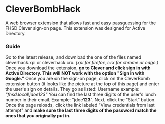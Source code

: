 # CleverBombHack
A web browser extension that allows fast and easy passguessing for the FHSD Clever sign-on page. This extension was designed for Active Directory.
### Guide
Go to the latest release, and download the one of the files named cleverhack.xpi or cleverhack.crx. *(xpi for firefox, crx for chrome or edge.)* Once you download the extension, **go to Clever and click sign in with Active Directory. This will NOT work with the option "Sign in with Google."** Once you are on the sign-on page, click on the CleverBomb extension button (it looks like the picture at the top of this page) and enter the user's sign on details. They go as listed: Username example: *"fhsd.local\jdoe123"* You can find the last three digits of the user's lunch number in their email. Example: "jdoe**123**". Next, click the "Start" button. Once the page reloads, click the link labeled "View credentials from last attempt" and **make sure the last three digits of the password match the ones that you originally put in.**
